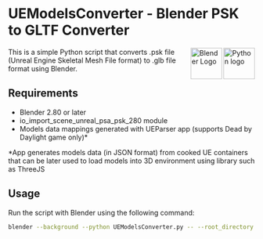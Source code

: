 # UEModelsConverter - Blender PSK to GLTF Converter

<a href="https://www.python.org" target="_blank">
    <img src="https://upload.wikimedia.org/wikipedia/commons/c/c3/Python-logo-notext.svg" align="right" alt="Python logo" width="64">
</a>

<a href="https://www.blender.org" target="_blank">
    <img src="https://upload.wikimedia.org/wikipedia/commons/0/0c/Blender_logo_no_text.svg" align="right" alt="Blender Logo" width="64">
</a>

This is a simple Python script that converts .psk file (Unreal Engine Skeletal Mesh File format) to .glb file format using Blender.

## Requirements

* Blender 2.80 or later
* io_import_scene_unreal_psa_psk_280 module
* Models data mappings generated with UEParser app (supports Dead by Daylight game only)*

*App generates models data (in JSON format) from cooked UE containers that can be later used to load models into 3D environment using library such as ThreeJS

## Usage

Run the script with Blender using the following command:
```bash
blender --background --python UEModelsConverter.py -- --root_directory /path/to/root --input_directory /path/to/input --input_mapping_directory /path/to/json --output_directory /path/to/output
